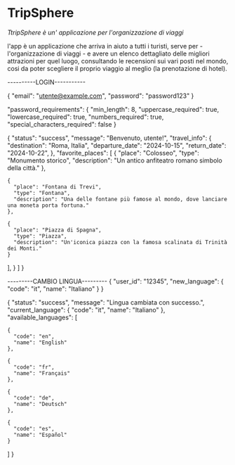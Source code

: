 # TripSphere

*TtripSphere è un' applicazione per l'organizzazione di viaggi* 

l'app è un applicazione che arriva in aiuto a tutti i turisti, serve per - l'organizzazione di viaggi - e avere un elenco dettagliato delle migliori attrazioni per quel luogo, consultando le recensioni sui vari posti nel mondo, cosi da poter scegliere il proprio viaggio al meglio (la prenotazione di hotel).


----------LOGIN-----------

{
  "email": "utente@example.com",
  "password": "password123"
}

  "password_requirements": 
  {
    "min_length": 8,
    "uppercase_required": true,
    "lowercase_required": true,
    "numbers_required": true,
    "special_characters_required": false
  }

{
  "status": "success",
  "message": "Benvenuto, utente!",
  "travel_info": {
    "destination": "Roma, Italia",
    "departure_date": "2024-10-15",
    "return_date": "2024-10-22",
    },
  "favorite_places": [
    {
      "place": "Colosseo",
      "type": "Monumento storico",
      "description": "Un antico anfiteatro romano simbolo della città."
    },
    
    {
      "place": "Fontana di Trevi",
      "type": "Fontana",
      "description": "Una delle fontane più famose al mondo, dove lanciare una moneta porta fortuna."
    },
    
    {
      "place": "Piazza di Spagna",
      "type": "Piazza",
      "description": "Un'iconica piazza con la famosa scalinata di Trinità dei Monti."
    }
  ],
    }
  ]
}


---------CAMBIO LINGUA---------
{
  "user_id": "12345",
  "new_language": {
    "code": "it",
    "name": "Italiano"
  }
}


{
  "status": "success",
  "message": "Lingua cambiata con successo.",
  "current_language": {
    "code": "it",
    "name": "Italiano"
  },
  "available_languages": [
  
    {
      "code": "en",
      "name": "English"
    },
    
    {
      "code": "fr",
      "name": "Français"
    },
    
    {
      "code": "de",
      "name": "Deutsch"
    },
    
    {
      "code": "es",
      "name": "Español"
    }
  ]
}

